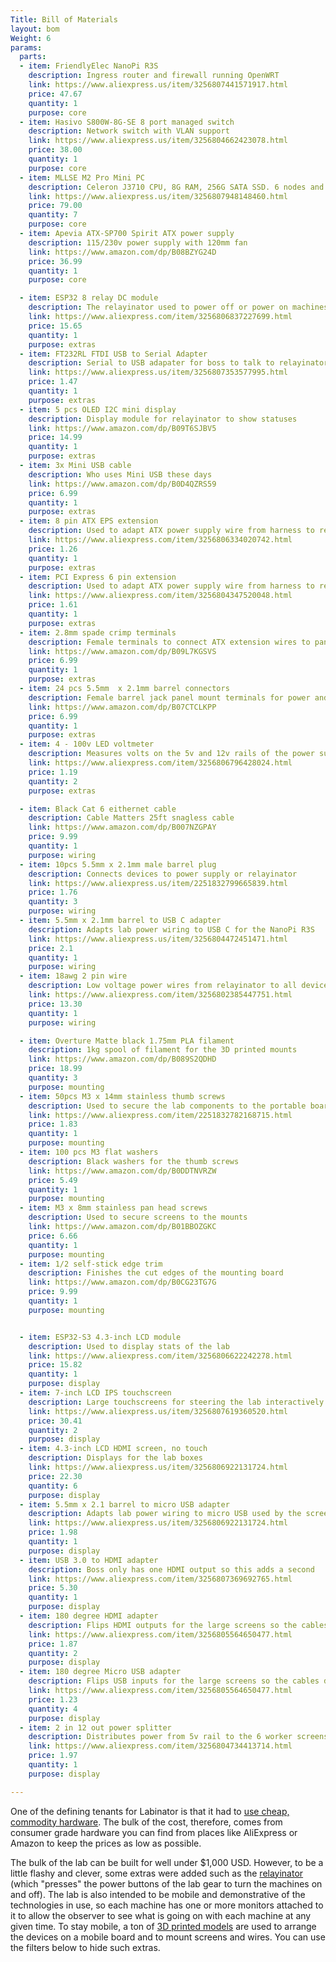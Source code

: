 ```yaml
---
Title: Bill of Materials
layout: bom
Weight: 6
params:
  parts:
  - item: FriendlyElec NanoPi R3S
    description: Ingress router and firewall running OpenWRT
    link: https://www.aliexpress.us/item/3256807441571917.html
    price: 47.67
    quantity: 1
    purpose: core
  - item: Hasivo S800W-8G-SE 8 port managed switch
    description: Network switch with VLAN support
    link: https://www.aliexpress.us/item/3256804662423078.html
    price: 38.00
    quantity: 1
    purpose: core
  - item: MLLSE M2 Pro Mini PC
    description: Celeron J3710 CPU, 8G RAM, 256G SATA SSD. 6 nodes and 1 boss
    link: https://www.aliexpress.us/item/3256807948148460.html
    price: 79.00
    quantity: 7
    purpose: core
  - item: Apevia ATX-SP700 Spirit ATX power supply
    description: 115/230v power supply with 120mm fan
    link: https://www.amazon.com/dp/B08BZYG24D
    price: 36.99
    quantity: 1
    purpose: core

  - item: ESP32 8 relay DC module
    description: The relayinator used to power off or power on machines by triggering button presses
    link: https://www.aliexpress.com/item/3256806837227699.html
    price: 15.65
    quantity: 1
    purpose: extras
  - item: FT232RL FTDI USB to Serial Adapter
    description: Serial to USB adapater for boss to talk to relayinator
    link: https://www.aliexpress.us/item/3256807353577995.html
    price: 1.47
    quantity: 1
    purpose: extras
  - item: 5 pcs OLED I2C mini display
    description: Display module for relayinator to show statuses
    link: https://www.amazon.com/dp/B09T6SJBV5
    price: 14.99
    quantity: 1
    purpose: extras
  - item: 3x Mini USB cable
    description: Who uses Mini USB these days
    link: https://www.amazon.com/dp/B0D4QZRS59
    price: 6.99
    quantity: 1
    purpose: extras
  - item: 8 pin ATX EPS extension
    description: Used to adapt ATX power supply wire from harness to relayinator. Not needed if splicing directly from power supply.
    link: https://www.aliexpress.com/item/3256806334020742.html
    price: 1.26
    quantity: 1
    purpose: extras
  - item: PCI Express 6 pin extension
    description: Used to adapt ATX power supply wire from harness to relayinator. Not needed if splicing directly from power supply.
    link: https://www.aliexpress.com/item/3256804347520048.html
    price: 1.61
    quantity: 1
    purpose: extras
  - item: 2.8mm spade crimp terminals
    description: Female terminals to connect ATX extension wires to panel barrel jacks
    link: https://www.amazon.com/dp/B09L7KGSVS
    price: 6.99
    quantity: 1
    purpose: extras
  - item: 24 pcs 5.5mm  x 2.1mm barrel connectors
    description: Female barrel jack panel mount terminals for power and relays
    link: https://www.amazon.com/dp/B07CTCLKPP
    price: 6.99
    quantity: 1
    purpose: extras
  - item: 4 - 100v LED voltmeter
    description: Measures volts on the 5v and 12v rails of the power supply
    link: https://www.aliexpress.com/item/3256806796428024.html
    price: 1.19
    quantity: 2
    purpose: extras

  - item: Black Cat 6 eithernet cable
    description: Cable Matters 25ft snagless cable
    link: https://www.amazon.com/dp/B007NZGPAY
    price: 9.99
    quantity: 1
    purpose: wiring
  - item: 10pcs 5.5mm x 2.1mm male barrel plug
    description: Connects devices to power supply or relayinator
    link: https://www.aliexpress.us/item/2251832799665839.html
    price: 1.76
    quantity: 3
    purpose: wiring
  - item: 5.5mm x 2.1mm barrel to USB C adapter
    description: Adapts lab power wiring to USB C for the NanoPi R3S
    link: https://www.aliexpress.us/item/3256804472451471.html
    price: 2.1
    quantity: 1
    purpose: wiring
  - item: 18awg 2 pin wire
    description: Low voltage power wires from relayinator to all devices
    link: https://www.aliexpress.com/item/3256802385447751.html
    price: 13.30
    quantity: 1
    purpose: wiring

  - item: Overture Matte black 1.75mm PLA filament
    description: 1kg spool of filament for the 3D printed mounts
    link: https://www.amazon.com/dp/B089S2QDHD
    price: 18.99
    quantity: 3
    purpose: mounting
  - item: 50pcs M3 x 14mm stainless thumb screws
    description: Used to secure the lab components to the portable board
    link: https://www.aliexpress.com/item/2251832782168715.html
    price: 1.83
    quantity: 1
    purpose: mounting
  - item: 100 pcs M3 flat washers
    description: Black washers for the thumb screws
    link: https://www.amazon.com/dp/B0DDTNVRZW
    price: 5.49
    quantity: 1
    purpose: mounting
  - item: M3 x 8mm stainless pan head screws
    description: Used to secure screens to the mounts
    link: https://www.amazon.com/dp/B01BBOZGKC
    price: 6.66
    quantity: 1
    purpose: mounting
  - item: 1/2 self-stick edge trim
    description: Finishes the cut edges of the mounting board
    link: https://www.amazon.com/dp/B0CG23TG7G
    price: 9.99
    quantity: 1
    purpose: mounting


  - item: ESP32-S3 4.3-inch LCD module
    description: Used to display stats of the lab
    link: https://www.aliexpress.com/item/3256806622242278.html
    price: 15.82
    quantity: 1
    purpose: display
  - item: 7-inch LCD IPS touchscreen
    description: Large touchscreens for steering the lab interactively
    link: https://www.aliexpress.us/item/3256807619360520.html
    price: 30.41
    quantity: 2
    purpose: display
  - item: 4.3-inch LCD HDMI screen, no touch
    description: Displays for the lab boxes
    link: https://www.aliexpress.us/item/3256806922131724.html
    price: 22.30
    quantity: 6
    purpose: display
  - item: 5.5mm x 2.1 barrel to micro USB adapter
    description: Adapts lab power wiring to micro USB used by the screens
    link: https://www.aliexpress.us/item/3256806922131724.html
    price: 1.98
    quantity: 1
    purpose: display
  - item: USB 3.0 to HDMI adapter
    description: Boss only has one HDMI output so this adds a second
    link: https://www.aliexpress.com/item/3256807369692765.html
    price: 5.30
    quantity: 1
    purpose: display
  - item: 180 degree HDMI adapter
    description: Flips HDMI outputs for the large screens so the cables do not interfere with the lab
    link: https://www.aliexpress.com/item/3256805564650477.html
    price: 1.87
    quantity: 2
    purpose: display
  - item: 180 degree Micro USB adapter
    description: Flips USB inputs for the large screens so the cables do not interfere with the lab
    link: https://www.aliexpress.com/item/3256805564650477.html
    price: 1.23
    quantity: 4
    purpose: display
  - item: 2 in 12 out power splitter
    description: Distributes power from 5v rail to the 6 worker screens
    link: https://www.aliexpress.com/item/3256804734413714.html
    price: 1.97
    quantity: 1
    purpose: display

---
```

One of the defining tenants for Labinator is that it had to [use cheap, commodity hardware](../about/#why-cheap-hardware). The bulk of the cost, therefore, comes from consumer grade hardware you can find from places like AliExpress or Amazon to keep the prices as low as possible.

The bulk of the lab can be built for well under $1,000 USD. However, to be a little flashy and clever, some extras were added such as the [relayinator](../subprojects/relayinator) (which "presses" the power buttons of the lab gear to turn the machines on and off). The lab is also intended to be mobile and demonstrative of the technologies in use, so each machine has one or more monitors attached to it to allow the observer to see what is going on with each machine at any given time. To stay mobile, a ton of [3D printed models](/docs/models/) are used to arrange the devices on a mobile board and to mount screens and wires. You can use the filters below to hide such extras.

